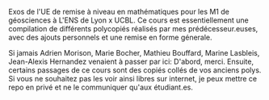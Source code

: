 Exos de l'UE de remise à niveau en mathématiques pour les M1 de géosciences à L'ENS de Lyon x UCBL. Ce cours est essentiellement une compilation de différents polycopiés réalisés par mes prédécesseur.euses, avec des ajouts personnels et une remise en forme génerale.

Si jamais Adrien Morison, Marie Bocher, Mathieu Bouffard, Marine Lasbleis, Jean-Alexis Hernandez venaient à passer par ici: D'abord, merci. Ensuite, certains passages de ce cours sont des copiés collés de vos anciens polys. Si vous ne souhaitez pas les voir ainsi libres sur internet, je peux mettre ce repo en privé et ne le communiquer qu'aux étudiant.es.
